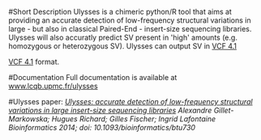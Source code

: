 #Short Description
Ulysses is a chimeric python/R tool that aims at  providing an accurate detection of low-frequency structural variations in large - but also in classical Paired-End -  insert-size sequencing libraries. Ulysses will also accuratly predict SV present in 'high' amounts (e.g. homozygous or heterozygous SV). Ulysses can output SV in 
<a href="http://samtools.github.io/hts-specs/VCFv4.1.pdf" target="_blank">VCF 4.1</a>

[VCF 4.1](http://samtools.github.io/hts-specs/VCFv4.1.pdf) format.


#Documentation
Full documentation is available at www.lcqb.upmc.fr/ulysses 



#Ulysses paper:
_[Ulysses: accurate detection of low-frequency structural variations in large insert-size sequencing libraries](http://bioinformatics.oxfordjournals.org/content/early/2014/11/27/bioinformatics.btu730.full?keytype=ref&%2520ijkey=fiLPQEO731TMaNt)_
_Alexandre Gillet-Markowska; Hugues Richard; Gilles Fischer; Ingrid Lafontaine_
_Bioinformatics 2014;_
_doi: 10.1093/bioinformatics/btu730_



